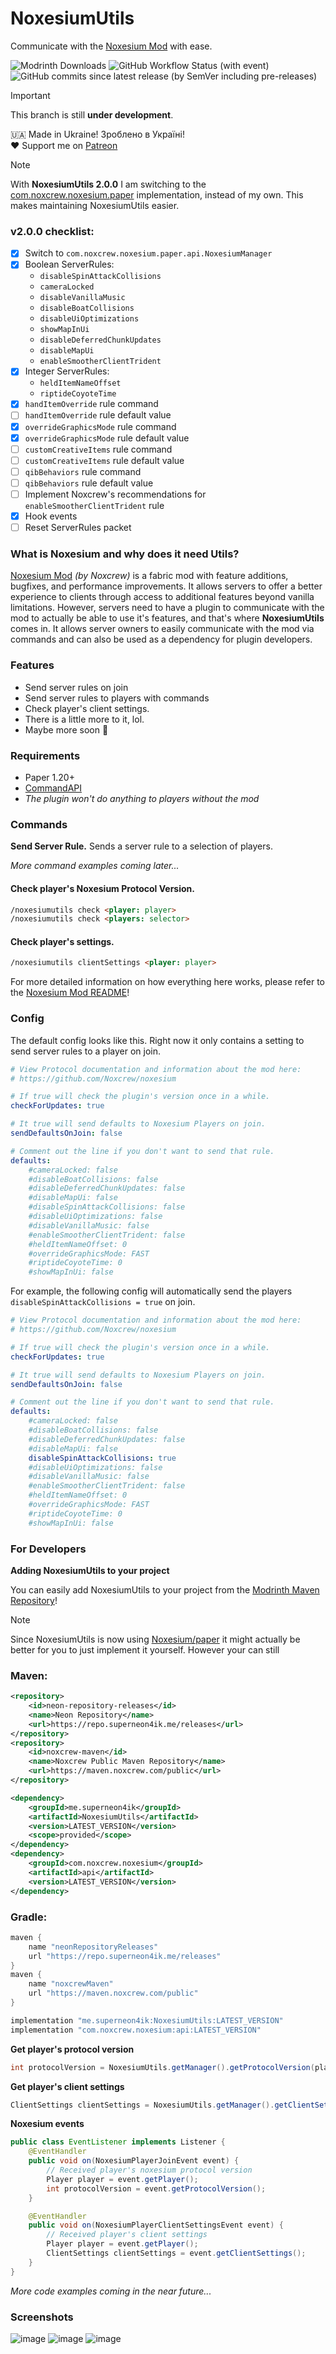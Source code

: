 # NoxesiumUtils
Communicate with the [Noxesium Mod](https://github.com/Noxcrew/noxesium) with ease.

![Modrinth Downloads](https://img.shields.io/modrinth/dt/noxesiumutils?style=for-the-badge)
![GitHub Workflow Status (with event)](https://img.shields.io/github/actions/workflow/status/SuperNeon4ik/NoxesiumUtils/maven.yml?style=for-the-badge)
![GitHub commits since latest release (by SemVer including pre-releases)](https://img.shields.io/github/commits-since/SuperNeon4ik/NoxesiumUtils/latest?style=for-the-badge)

> [!IMPORTANT]
> This branch is still **under development**.

🇺🇦 Made in Ukraine! Зроблено в Україні!\
❤️ Support me on [Patreon](https://patreon.com/SuperNeon4ik)

> [!NOTE]
> With **NoxesiumUtils 2.0.0** I am switching to the [com.noxcrew.noxesium.paper](https://github.com/Noxcrew/noxesium/tree/main/paper)
> implementation, instead of my own. This makes maintaining NoxesiumUtils easier.

### v2.0.0 checklist:
- [x] Switch to `com.noxcrew.noxesium.paper.api.NoxesiumManager`
- [x] Boolean ServerRules: 
  - `disableSpinAttackCollisions`
  - `cameraLocked`
  - `disableVanillaMusic`
  - `disableBoatCollisions`
  - `disableUiOptimizations`
  - `showMapInUi`
  - `disableDeferredChunkUpdates`
  - `disableMapUi`
  - `enableSmootherClientTrident`
- [x] Integer ServerRules:
  - `heldItemNameOffset`
  - `riptideCoyoteTime`
- [x] `handItemOverride` rule command
- [ ] `handItemOverride` rule default value
- [x] `overrideGraphicsMode` rule command
- [x] `overrideGraphicsMode` rule default value
- [ ] `customCreativeItems` rule command
- [ ] `customCreativeItems` rule default value
- [ ] `qibBehaviors` rule command
- [ ] `qibBehaviors` rule default value
- [ ] Implement Noxcrew's recommendations for `enableSmootherClientTrident` rule
- [x] Hook events
- [ ] Reset ServerRules packet

### What is Noxesium and why does it need Utils?
[Noxesium Mod](https://github.com/Noxcrew/noxesium) _(by Noxcrew)_ is a fabric mod with feature additions, bugfixes, and performance improvements. 
It allows servers to offer a better experience to clients through access to additional features beyond vanilla limitations. 
However, servers need to have a plugin to communicate with the mod to actually be able to use it's features, and that's where **NoxesiumUtils** comes in. 
It allows server owners to easily communicate with the mod via commands and can also be used as a dependency for plugin developers.

### Features
- Send server rules on join
- Send server rules to players with commands
- Check player's client settings.
- There is a little more to it, lol.
- Maybe more soon 🤔

### Requirements
- Paper 1.20+
- [CommandAPI](https://modrinth.com/plugin/commandapi)
- _The plugin won't do anything to players without the mod_

### Commands
**Send Server Rule.** Sends a server rule to a selection of players.

_More command examples coming later..._

#### Check player's Noxesium Protocol Version.
```html
/noxesiumutils check <player: player>
/noxesiumutils check <players: selector>
```
#### Check player's settings.
```html
/noxesiumutils clientSettings <player: player>
```

For more detailed information on how everything here works, please refer to the [Noxesium Mod README](https://github.com/Noxcrew/noxesium/#readme)!

### Config
The default config looks like this. 
Right now it only contains a setting to send server rules to a player on join.
```yaml
# View Protocol documentation and information about the mod here:
# https://github.com/Noxcrew/noxesium

# If true will check the plugin's version once in a while.
checkForUpdates: true

# It true will send defaults to Noxesium Players on join.
sendDefaultsOnJoin: false

# Comment out the line if you don't want to send that rule.
defaults:
    #cameraLocked: false
    #disableBoatCollisions: false
    #disableDeferredChunkUpdates: false
    #disableMapUi: false
    #disableSpinAttackCollisions: false
    #disableUiOptimizations: false
    #disableVanillaMusic: false
    #enableSmootherClientTrident: false
    #heldItemNameOffset: 0
    #overrideGraphicsMode: FAST
    #riptideCoyoteTime: 0
    #showMapInUi: false
```
For example, the following config will automatically send the players `disableSpinAttackCollisions = true` on join.
```yaml
# View Protocol documentation and information about the mod here:
# https://github.com/Noxcrew/noxesium

# If true will check the plugin's version once in a while.
checkForUpdates: true

# It true will send defaults to Noxesium Players on join.
sendDefaultsOnJoin: false

# Comment out the line if you don't want to send that rule.
defaults:
    #cameraLocked: false
    #disableBoatCollisions: false
    #disableDeferredChunkUpdates: false
    #disableMapUi: false
    disableSpinAttackCollisions: true
    #disableUiOptimizations: false
    #disableVanillaMusic: false
    #enableSmootherClientTrident: false
    #heldItemNameOffset: 0
    #overrideGraphicsMode: FAST
    #riptideCoyoteTime: 0
    #showMapInUi: false
```


### For Developers
**Adding NoxesiumUtils to your project**

You can easily add NoxesiumUtils to your project from the [Modrinth Maven Repository](https://docs.modrinth.com/docs/tutorials/maven/)!

> [!NOTE] 
> Since NoxesiumUtils is now using [Noxesium/paper](https://github.com/Noxcrew/noxesium/tree/main/paper)
> it might actually be better for you to just implement it yourself. However your can still

### Maven:
```xml
<repository>
    <id>neon-repository-releases</id>
    <name>Neon Repository</name>
    <url>https://repo.superneon4ik.me/releases</url>
</repository>
<repository>
    <id>noxcrew-maven</id>
    <name>Noxcrew Public Maven Repository</name>
    <url>https://maven.noxcrew.com/public</url>
</repository>
```
```xml
<dependency>
    <groupId>me.superneon4ik</groupId>
    <artifactId>NoxesiumUtils</artifactId>
    <version>LATEST_VERSION</version>
    <scope>provided</scope>
</dependency>
<dependency>
    <groupId>com.noxcrew.noxesium</groupId>
    <artifactId>api</artifactId>
    <version>LATEST_VERSION</version>
</dependency>
```

### Gradle:
```gradle
maven {
    name "neonRepositoryReleases"
    url "https://repo.superneon4ik.me/releases"
}
maven {
    name "noxcrewMaven"
    url "https://maven.noxcrew.com/public"
}
```
```gradle
implementation "me.superneon4ik:NoxesiumUtils:LATEST_VERSION"
implementation "com.noxcrew.noxesium:api:LATEST_VERSION"
```

**Get player's protocol version**
```java
int protocolVersion = NoxesiumUtils.getManager().getProtocolVersion(player);
```

**Get player's client settings**
```java
ClientSettings clientSettings = NoxesiumUtils.getManager().getClientSettings(player);
```

**Noxesium events**
```java
public class EventListener implements Listener {
    @EventHandler
    public void on(NoxesiumPlayerJoinEvent event) {
        // Received player's noxesium protocol version
        Player player = event.getPlayer();
        int protocolVersion = event.getProtocolVersion();
    }

    @EventHandler
    public void on(NoxesiumPlayerClientSettingsEvent event) {
        // Received player's client settings
        Player player = event.getPlayer();
        ClientSettings clientSettings = event.getClientSettings();
    }
}
```

_More code examples coming in the near future..._

### Screenshots
![image](https://user-images.githubusercontent.com/52915540/233479245-01f9fb7e-1d7c-4e98-83ed-ee235e696ff2.png)
![image](https://user-images.githubusercontent.com/52915540/233479405-5f7a96b1-8676-4ea9-9328-0988d348b1ed.png)
![image](https://github.com/SuperNeon4ik/NoxesiumUtils/assets/52915540/08710e28-619d-4fb7-9d38-2b41240c96c1)
